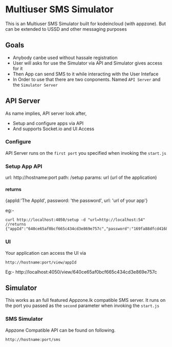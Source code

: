Multiuser SMS Simulator
=======================

This is an Multiuser SMS Simulator built for kodeincloud (with appzone).
But can be extended to USSD and other messaging purposes

Goals
-----

* Anybody canbe used without hassale registration
* User will asks for use the Simulator via API and Simulator gives access for it
* Then App can send SMS to it while interacting with the User Inteface
* In Order to use that there are two conponents. Named `API Server` and the `Simulator Server`

API Server
----------
As name implies, API server look after,

* Setup and configure apps via API
* And supports Socket.io and UI Access

### Configure
API Server runs on the `first port` you specified when invoking the `start.js`

### Setup App API

url: http://hostname:port
path: /setup
params: url (url of the application)

#### returns
{appId:'The AppId', password: 'the password', url: 'url of your app'}

eg:-

	curl http://localhost:4050/setup -d "url=http://localhost:54"
	//returns
	{"appId":"640ce65af0bcf665c434cd3e869e757c","password":"169fa88dfcd41685a01bcbfa52c1899c","url":"http://localhost:54"}

### UI

Your application can access the UI via

	http://hostname:port/view/appId
Eg:-
	http://localhost:4050/view/640ce65af0bcf665c434cd3e869e757c

Simulator
---------
This works as an full featured Appzone.lk compatible SMS server.
It runs on the port you passed as the `second` parameter when invoking the `start.js`

### SMS Simulator

Appzone Compatible API can be found on following.

	http://hostname:port/sms
